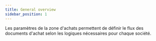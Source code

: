 ```yaml
---
title: General overview
sidebar_position: 1
---
```


Les paramètres de la zone d'achats permettent de définir le flux des documents d'achat selon les logiques nécessaires pour chaque société.






